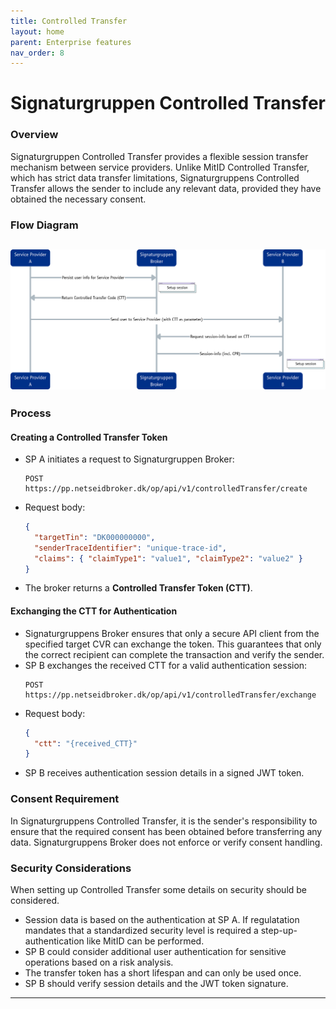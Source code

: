 ```yaml
---
title: Controlled Transfer
layout: home
parent: Enterprise features
nav_order: 8
---
```


# Signaturgruppen Controlled Transfer

### Overview
Signaturgruppen Controlled Transfer provides a flexible session transfer mechanism between service providers. Unlike MitID Controlled Transfer, which has strict data transfer limitations, Signaturgruppens Controlled Transfer allows the sender to include any relevant data, provided they have obtained the necessary consent.

### Flow Diagram
![](../images/SG-CTT-Flow.png)
---

### Process

#### Creating a Controlled Transfer Token
- SP A initiates a request to Signaturgruppen Broker:
  ```plaintext
  POST https://pp.netseidbroker.dk/op/api/v1/controlledTransfer/create
  ```
- Request body:
  ```json
  {
    "targetTin": "DK000000000",
    "senderTraceIdentifier": "unique-trace-id",
    "claims": { "claimType1": "value1", "claimType2": "value2" }
  }
  ```
- The broker returns a **Controlled Transfer Token (CTT)**.

#### Exchanging the CTT for Authentication
- Signaturgruppens Broker ensures that only a secure API client from the specified target CVR can exchange the token. This guarantees that only the correct recipient can complete the transaction and verify the sender.
- SP B exchanges the received CTT for a valid authentication session:
  ```plaintext
  POST https://pp.netseidbroker.dk/op/api/v1/controlledTransfer/exchange
  ```
- Request body:
  ```json
  {
    "ctt": "{received_CTT}"
  }
  ```
- SP B receives authentication session details in a signed JWT token.


### Consent Requirement
In Signaturgruppens Controlled Transfer, it is the sender's responsibility to ensure that the required consent has been obtained before transferring any data. Signaturgruppens Broker does not enforce or verify consent handling.

### Security Considerations
When setting up Controlled Transfer some details on security should be considered. 
- Session data is based on the authentication at SP A. If regulatation mandates that a standardized security level is required a step-up-authentication like MitID can be performed.
- SP B could consider additional user authentication for sensitive operations based on a risk analysis.
- The transfer token has a short lifespan and can only be used once.
- SP B should verify session details and the JWT token signature.

---

